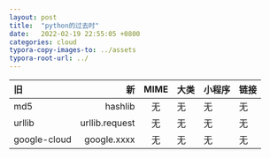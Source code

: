```yaml
---
layout: post
title:  "python的过去时"
date:   2022-02-19 22:55:05 +0800
categories: cloud
typora-copy-images-to: ../assets
typora-root-url: ../
---
```


| 旧 | 新 | MIME | 大类 | 小程序 | 链接 |
| :---- | ----: | :----: | :---- | :---- | :---- |
| md5 | hashlib | 无 | 无 |  无 | 无 |
| urllib | urllib.request | 无 | 无 |  无 | 无 |
| google-cloud | google.xxxx | 无 | 无 |  无 | 无 |
